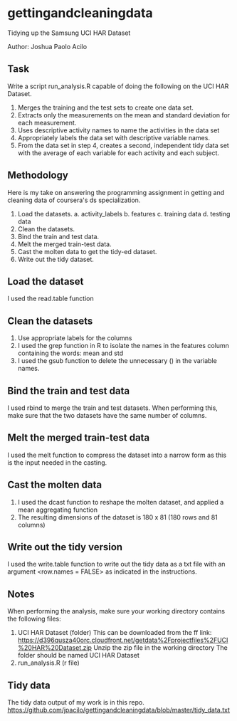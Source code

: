 # gettingandcleaningdata
Tidying up the Samsung UCI HAR Dataset

Author: Joshua Paolo Acilo

## Task
Write a script run_analysis.R capable of doing the following on the UCI HAR Dataset.

1. Merges the training and the test sets to create one data set.
2. Extracts only the measurements on the mean and standard deviation for each measurement.
3. Uses descriptive activity names to name the activities in the data set
4. Appropriately labels the data set with descriptive variable names.
5. From the data set in step 4, creates a second, independent tidy data set with the average of each variable for each activity and each subject.


## Methodology
Here is my take on answering the programming assignment in getting and cleaning data of coursera's ds specialization.
1. Load the datasets.
  a. activity_labels
  b. features
  c. training data
  d. testing data
2. Clean the datasets.
3. Bind the train and test data.
4. Melt the merged train-test data.
5. Cast the molten data to get the tidy-ed dataset.
6. Write out the tidy dataset.


## Load the dataset
I used the read.table function


## Clean the datasets
1. Use appropriate labels for the columns
2. I used the grep function in R to isolate the names in the features column containing the words: mean and std
3. I used the gsub function to delete the unnecessary () in the variable names.


## Bind the train and test data
I used rbind to merge the train and test datasets. When performing this, make sure that the two datasets have the same number of columns.


## Melt the merged train-test data 
I used the melt function to compress the dataset into a narrow form as this is the input needed in the casting.


## Cast the molten data
1. I used the dcast function to reshape the molten dataset, and applied a mean aggregating function
2. The resulting dimensions of the dataset is 180 x 81 (180 rows and 81 columns)


## Write out the tidy version
I used the write.table function to write out the tidy data as a txt file with an argument <row.names = FALSE> as indicated in the instructions.


## Notes
When performing the analysis, make sure your working directory contains the following files:
1. UCI HAR Dataset (folder) 
   This can be downloaded from the ff link:
   https://d396qusza40orc.cloudfront.net/getdata%2Fprojectfiles%2FUCI%20HAR%20Dataset.zip
   Unzip the zip file in the working directory
   The folder should be named UCI HAR Dataset
2. run_analysis.R (r file)


## Tidy data
The tidy data output of my work is in this repo.
https://github.com/jpacilo/gettingandcleaningdata/blob/master/tidy_data.txt

